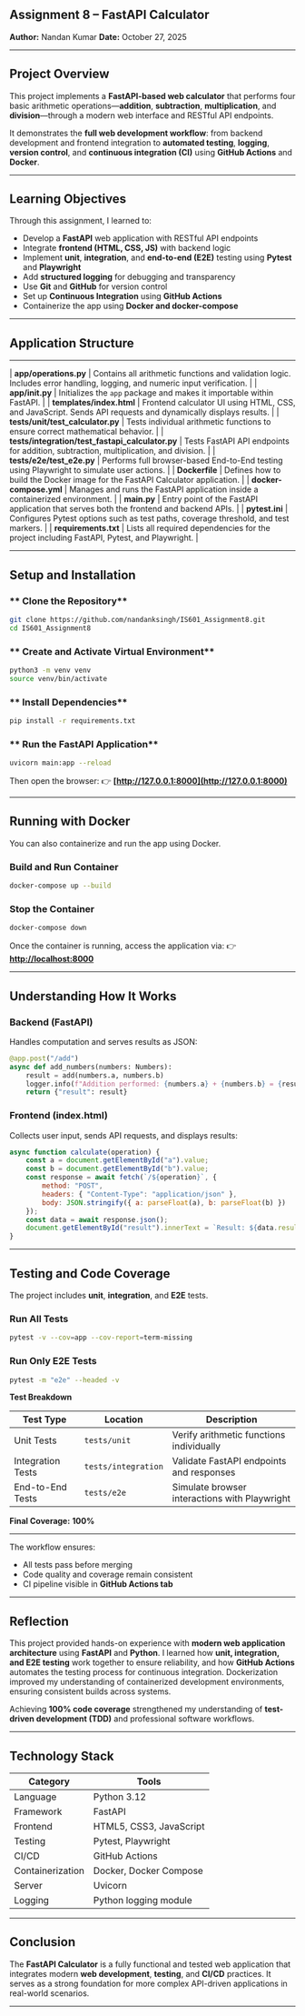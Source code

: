 ##  **Assignment 8 – FastAPI Calculator**

**Author:** Nandan Kumar
**Date:** October 27, 2025

---

##  **Project Overview**

This project implements a **FastAPI-based web calculator** that performs four basic arithmetic operations—**addition**, **subtraction**, **multiplication**, and **division**—through a modern web interface and RESTful API endpoints.

It demonstrates the **full web development workflow**:
from backend development and frontend integration to **automated testing**, **logging**, **version control**, and **continuous integration (CI)** using **GitHub Actions** and **Docker**.

---

##  **Learning Objectives**

Through this assignment, I learned to:

* Develop a **FastAPI** web application with RESTful API endpoints
* Integrate **frontend (HTML, CSS, JS)** with backend logic
* Implement **unit**, **integration**, and **end-to-end (E2E)** testing using **Pytest** and **Playwright**
* Add **structured logging** for debugging and transparency
* Use **Git** and **GitHub** for version control
* Set up **Continuous Integration** using **GitHub Actions**
* Containerize the app using **Docker and docker-compose**

---

##  **Application Structure**
--------------------------------------------------------------------------------------------------- 
| **app/operations.py**                            | Contains all arithmetic functions and validation logic. Includes error handling, logging, and numeric input verification. |
| **app/**init**.py**                              | Initializes the `app` package and makes it importable within FastAPI.                                                     |
| **templates/index.html**                         | Frontend calculator UI using HTML, CSS, and JavaScript. Sends API requests and dynamically displays results.              |
| **tests/unit/test_calculator.py**                | Tests individual arithmetic functions to ensure correct mathematical behavior.                                            |
| **tests/integration/test_fastapi_calculator.py** | Tests FastAPI API endpoints for addition, subtraction, multiplication, and division.                                      |
| **tests/e2e/test_e2e.py**                        | Performs full browser-based End-to-End testing using Playwright to simulate user actions.                                 |
| **Dockerfile**                                   | Defines how to build the Docker image for the FastAPI Calculator application.                                             |
| **docker-compose.yml**                           | Manages and runs the FastAPI application inside a containerized environment.                                              |
| **main.py**                                      | Entry point of the FastAPI application that serves both the frontend and backend APIs.                                    |
| **pytest.ini**                                   | Configures Pytest options such as test paths, coverage threshold, and test markers.                                       |
| **requirements.txt**                             | Lists all required dependencies for the project including FastAPI, Pytest, and Playwright.                                |


---

##  **Setup and Installation**

### ** Clone the Repository**

```bash
git clone https://github.com/nandanksingh/IS601_Assignment8.git
cd IS601_Assignment8
```

### ** Create and Activate Virtual Environment**

```bash
python3 -m venv venv
source venv/bin/activate
```

### ** Install Dependencies**

```bash
pip install -r requirements.txt
```

### ** Run the FastAPI Application**

```bash
uvicorn main:app --reload
```

Then open the browser:
👉 **[http://127.0.0.1:8000](http://127.0.0.1:8000)**

---

##  **Running with Docker**

You can also containerize and run the app using Docker.

### **Build and Run Container**

```bash
docker-compose up --build
```

### **Stop the Container**

```bash
docker-compose down
```

Once the container is running, access the application via:
👉 **[http://localhost:8000](http://localhost:8000)**

---

##  **Understanding How It Works**

### **Backend (FastAPI)**

Handles computation and serves results as JSON:

```python
@app.post("/add")
async def add_numbers(numbers: Numbers):
    result = add(numbers.a, numbers.b)
    logger.info(f"Addition performed: {numbers.a} + {numbers.b} = {result}")
    return {"result": result}
```

### **Frontend (index.html)**

Collects user input, sends API requests, and displays results:

```javascript
async function calculate(operation) {
    const a = document.getElementById("a").value;
    const b = document.getElementById("b").value;
    const response = await fetch(`/${operation}`, {
        method: "POST",
        headers: { "Content-Type": "application/json" },
        body: JSON.stringify({ a: parseFloat(a), b: parseFloat(b) })
    });
    const data = await response.json();
    document.getElementById("result").innerText = `Result: ${data.result}`;
}
```

---


## **Testing and Code Coverage**

The project includes **unit**, **integration**, and **E2E** tests.

### **Run All Tests**

```bash
pytest -v --cov=app --cov-report=term-missing
```

### **Run Only E2E Tests**

```bash
pytest -m "e2e" --headed -v
```

**Test Breakdown**

| Test Type         | Location            | Description                                   |
| ----------------- | ------------------- | --------------------------------------------- |
| Unit Tests        | `tests/unit`        | Verify arithmetic functions individually      |
| Integration Tests | `tests/integration` | Validate FastAPI endpoints and responses      |
| End-to-End Tests  | `tests/e2e`         | Simulate browser interactions with Playwright |

**Final Coverage:** **100%**

---


The workflow ensures:

* All tests pass before merging
* Code quality and coverage remain consistent
* CI pipeline visible in **GitHub Actions tab**

---
##  **Reflection**

This project provided hands-on experience with **modern web application architecture** using **FastAPI** and **Python**.
I learned how **unit, integration, and E2E testing** work together to ensure reliability, and how **GitHub Actions** automates the testing process for continuous integration.
Dockerization improved my understanding of containerized development environments, ensuring consistent builds across systems.

Achieving **100% code coverage** strengthened my understanding of **test-driven development (TDD)** and professional software workflows.

---

##  **Technology Stack**

| Category         | Tools                   |
| ---------------- | ----------------------- |
| Language         | Python 3.12             |
| Framework        | FastAPI                 |
| Frontend         | HTML5, CSS3, JavaScript |
| Testing          | Pytest, Playwright      |
| CI/CD            | GitHub Actions          |
| Containerization | Docker, Docker Compose  |
| Server           | Uvicorn                 |
| Logging          | Python logging module   |

---

## **Conclusion**

The **FastAPI Calculator** is a fully functional and tested web application that integrates modern **web development**, **testing**, and **CI/CD** practices.
It serves as a strong foundation for more complex API-driven applications in real-world scenarios.

---

